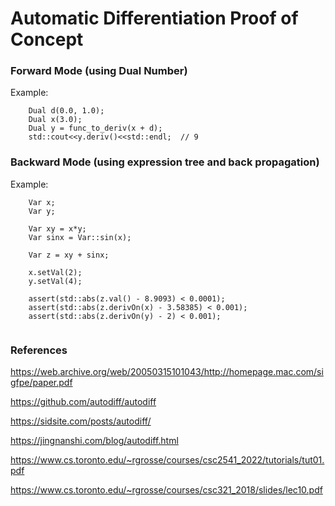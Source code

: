 # Automatic Differentiation Proof of Concept

### Forward Mode (using Dual Number)

Example:

```
    Dual d(0.0, 1.0);
    Dual x(3.0);
    Dual y = func_to_deriv(x + d);
    std::cout<<y.deriv()<<std::endl;  // 9
```

### Backward Mode (using expression tree and back propagation)

Example:
```
    Var x;
    Var y;
    
    Var xy = x*y;
    Var sinx = Var::sin(x);
    
    Var z = xy + sinx;
    
    x.setVal(2);
    y.setVal(4);
    
    assert(std::abs(z.val() - 8.9093) < 0.0001);
    assert(std::abs(z.derivOn(x) - 3.58385) < 0.001);
    assert(std::abs(z.derivOn(y) - 2) < 0.001);
    
```

### References

https://web.archive.org/web/20050315101043/http://homepage.mac.com/sigfpe/paper.pdf

https://github.com/autodiff/autodiff

https://sidsite.com/posts/autodiff/

https://jingnanshi.com/blog/autodiff.html

https://www.cs.toronto.edu/~rgrosse/courses/csc2541_2022/tutorials/tut01.pdf

https://www.cs.toronto.edu/~rgrosse/courses/csc321_2018/slides/lec10.pdf
